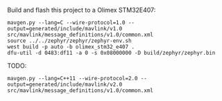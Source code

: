 Build and flash this project to a Olimex STM32E407:

```
mavgen.py --lang=C --wire-protocol=1.0 --output=generated/include/mavlink/v1.0 src/mavlink/message_definitions/v1.0/common.xml
source ../../zephyr/zephyr/zephyr-env.sh
west build -p auto -b olimex_stm32_e407 .
dfu-util -d 0483:df11 -a 0 -s 0x08000000 -D build/zephyr/zephyr.bin
```

TODO:

```
mavgen.py --lang=C++11 --wire-protocol=2.0 --output=generated/include/mavlink/v2.0 src/mavlink/message_definitions/v1.0/common.xml
```
